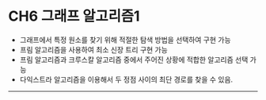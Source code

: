 # CH6 그래프 알고리즘1
  - 그래프에서 특정 원소를 찾기 위해 적절한 탐색 방법을 선택하여 구현 가능
  - 프림 알고리즘을 사용하여 최소 신장 트리 구현 가능
  - 프림 알고리즘과 크루스칼 알고리즘 중에서 주어진 상황에 적합한 알고리즘 선택 가능
  - 다익스트라 알고리즘을 이용해서 두 정점 사이의 최단 경로를 찾을 수 있음.

---------------------------------------------------------------------------------------------------

